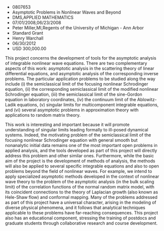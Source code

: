 
* 0807653
* Asymptotic Problems in Nonlinear Waves and Beyond
* DMS,APPLIED MATHEMATICS
* 07/01/2008,06/23/2008
* Peter Miller,MI,Regents of the University of Michigan - Ann Arbor
* Standard Grant
* Henry Warchall
* 06/30/2012
* USD 300,000.00

This project concerns the development of tools for the asymptotic analysis of
integrable nonlinear wave equations. There are two complementary aspects of this
work: asymptotic analysis in the scattering theory of linear differential
equations, and asymptotic analysis of the corresponding inverse problems. The
particular application problems to be studied along the way include (i) the
semiclassical limit of the focusing nonlinear Schrodinger equation, (ii) the
corresponding semiclassical limit of the modified nonlinear Schrodinger
equation, (iii) the semiclassical limit of the sine-Gordon equation in
laboratory coordinates, (iv) the continuum limit of the Ablowitz-Ladik
equations, (v) singular limits for multicomponent integrable equations, and (vi)
several asymptotic problems in approximation theory with applications to random
matrix theory.

This work is interesting and important because it will promote understanding of
singular limits leading formally to ill-posed dynamical systems. Indeed, the
motivating problem of the semiclassical limit of the focusing nonlinear
Schrodinger equation with general smooth but nonanalytic initial data remains
one of the most important open problems in applied analysis, and the tools
developed as part of this project will directly address this problem and other
similar ones. Furthermore, while the basic aim of the project is the development
of methods of analysis, the methods will also be applied to several specific
integrable equations and also to open problems beyond the field of nonlinear
waves. For example, we intend to apply specialized asymptotic methods developed
in the context of nonlinear wave theory to the problem of the asymptotic
analysis (in the bulk scaling limit) of the correlation functions of the normal
random matrix model, with its coincident connections to the theory of Laplacian
growth (also known as Hele-Shaw flow) and conformal mapping. Many of the
problems addressed as part of this project have a universal character, arising
in the modeling of diverse physical phenomena, and it follows that analytical
techniques applicable to these problems have far-reaching consequences. This
project also has an educational component, stressing the training of postdocs
and graduate students through collaborative research and course development.
